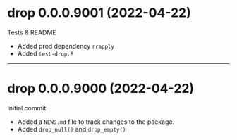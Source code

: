 # drop 0.0.0.9001 (2022-04-22)

Tests & README

- Added prod dependency `rrapply`
- Added `test-drop.R`

----------

# drop 0.0.0.9000 (2022-04-22)

Initial commit

- Added a `NEWS.md` file to track changes to the package.
- Added `drop_null()` and `drop_empty()`
